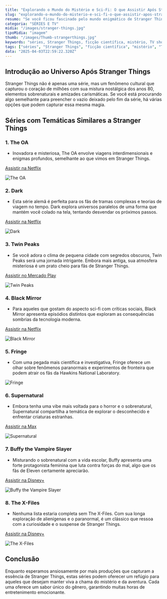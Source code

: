 ```yaml
---
title: "Explorando o Mundo do Mistério e Sci-Fi: O que Assistir Após Stranger Things"
slug: "explorando-o-mundo-do-misterio-e-sci-fi-o-que-assistir-apos-stranger-things"
resumo: "Se você ficou fascinado pelo mundo enigmático de Stranger Things, este artigo é para você. Descubra séries que capturam a mesma essência de mistério, ficção científica e aventuras emocionantes para continuar sua jornada no universo do entretenimento."
categoria: "SÉRIES E TV"
midia: "/images/stranger-things.jpg"
tipoMidia: "imagem"
thumb: "/images/Thumb-strangerthings.jpg"
keywords: "séries, Stranger Things, ficção científica, mistério, TV shows, entretenimento, dicas de séries, sobrenatural"
tags: ["séries", "Stranger Things", "ficção científica", "mistério", "TV shows", "entretenimento", "dicas de séries", "sobrenatural"]
data: "2025-04-03T22:59:22.320Z"
---
```


## Introdução ao Universo Após Stranger Things

Stranger Things não é apenas uma série, mas um fenômeno cultural que capturou o coração de milhões com sua mistura nostálgica dos anos 80, elementos sobrenaturais e amizades carismáticas. Se você está procurando algo semelhante para preencher o vazio deixado pelo fim da série, há várias opções que podem capturar essa mesma magia.

## Séries com Temáticas Similares a Stranger Things

### 1. **The OA**

- Inovadora e misteriosa, The OA envolve viagens interdimensionais e enigmas profundos, semelhante ao que vimos em Stranger Things.

[Assistir na Netflix](https://www.netflix.com/watch/80044950)

![The OA](/images/The-OA.jpg)

### 2. **Dark**

- Esta série alemã é perfeita para os fãs de tramas complexas e teorias de viagem no tempo. Dark explora universos paralelos de uma forma que mantém você colado na tela, tentando desvendar os próximos passos.

[Assistir na Netflix](https://www.netflix.com/watch/80100172)

![Dark](/images/Dark.jpg)

### 3. **Twin Peaks**

- Se você adora o clima de pequena cidade com segredos obscuros, Twin Peaks será uma jornada intrigante. Embora mais antiga, sua atmosfera misteriosa é um prato cheio para fãs de Stranger Things.

[Assistir no Mercado Play](https://play.mercadolivre.com.br/assistir/twin-peaks/b6cd8d50d6d641b1879505ef8967775b?matt_tool=39220561)

![Twin Peaks](/images/Twin-Peaks.webp)

### 4. **Black Mirror**

- Para aqueles que gostam do aspecto sci-fi com críticas sociais, Black Mirror apresenta episódios distintos que exploram as consequências sombrias da tecnologia moderna.

[Assistir na Netflix](https://www.netflix.com/watch/70264888)

![Black Mirror](/images/blackmirrorplaytest.jpg)

### 5. **Fringe**

- Com uma pegada mais científica e investigativa, Fringe oferece um olhar sobre fenômenos paranormais e experimentos de fronteira que podem atrair os fãs da Hawkins National Laboratory.

![Fringe](/images/Fringe.jpg)

### 6. **Supernatural**

- Embora tenha uma vibe mais voltada para o horror e o sobrenatural, Supernatural compartilha a temática de explorar o desconhecido e enfrentar criaturas estranhas.

[Assistir na Max](https://play.max.com/show/759711ff-f46f-4c29-9134-84e247e0e7da)

![Supernatural](/images/Supernatural.jpg)

### 7. **Buffy the Vampire Slayer**

- Misturando o sobrenatural com a vida escolar, Buffy apresenta uma forte protagonista feminina que luta contra forças do mal, algo que os fãs de Eleven certamente apreciarão.

[Assistir na Disney+](https://www.disneyplus.com/browse/entity-f2c277c5-62b4-417c-b277-8435b70176dd?distributionPartner=google)

![Buffy the Vampire Slayer](/images/Buffy-the-Vampire-Slayer.jpg)

### 8. **The X-Files**

- Nenhuma lista estaria completa sem The X-Files. Com sua longa exploração de alienígenas e o paranormal, é um clássico que ressoa com a curiosidade e o suspense de Stranger Things.

[Assistir na Disney+](https://www.disneyplus.com/pt-br/browse/entity-d6a7aec6-72d2-46bb-b337-2cb412df64c8)

![The X-Files](/images/The-X-Files.webp)

## Conclusão

Enquanto esperamos ansiosamente por mais produções que capturam a essência de Stranger Things, estas séries podem oferecer um refúgio para aqueles que desejam manter viva a chama do mistério e da aventura. Cada uma oferece um sabor único do gênero, garantindo muitas horas de entretenimento emocionante.